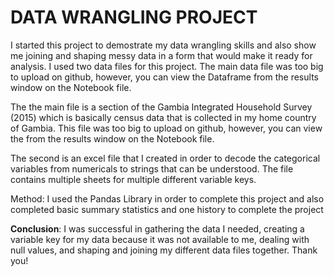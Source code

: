 # **DATA WRANGLING PROJECT**

I started this project to demostrate my data wrangling skills and also show me joining and shaping messy data in a form that would make it ready for analysis. I used two data files for this project. The main data file was too big to upload on github, however, you can view the Dataframe from the results window on the Notebook file. 

The the main file is a section of the Gambia Integrated Household Survey (2015) which is basically census data that is collected in my home country of Gambia. This file was too big to upload on github, however, you can view the from the results window on the Notebook file. 

The second is an excel file that I created in order to decode the categorical variables from numericals to strings that can be understood. The file contains multiple sheets for multiple different variable keys.

Method: I used the Pandas Library in order to complete this project and also completed basic summary statistics and one history to complete the project

**Conclusion**: I was successful in gathering the data I needed, creating a variable key for my data because it was not available to me, dealing with null values, and shaping and joining my different data files together. Thank you!
